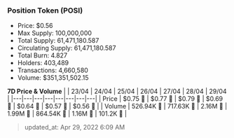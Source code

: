 
  ### Position Token (POSI)
  - Price: $0.56
  - Max Supply: 100,000,000
  - Total Supply: 61,471,180.587
  - Circulating Supply: 61,471,180.587
  - Total Burn: 4.827
  - Holders: 403,489
  - Transactions: 4,660,580
  - Volume: $351,351,502.15

  **7D Price & Volume**
  | | 23&#x2F;04 | 24&#x2F;04 | 25&#x2F;04 | 26&#x2F;04 | 27&#x2F;04 | 28&#x2F;04 | 29&#x2F;04 |
  |---|---|---|---|---|---|---|---|
  | Price | $0.75 🔻 | $0.77 🚀 | $0.79 🚀 | $0.69 🔻 | $0.64 🔻 | $0.57 🔻 | $0.56 🔻 |
  | Volume | 526.94K 🔻 | 717.63K 🚀 | 2.16M 🚀 | 1.99M 🔻 | 864.54K 🔻 | 1.16M 🚀 | 101.2K 🔻 |

  > updated_at: Apr 29, 2022 6:09 AM
